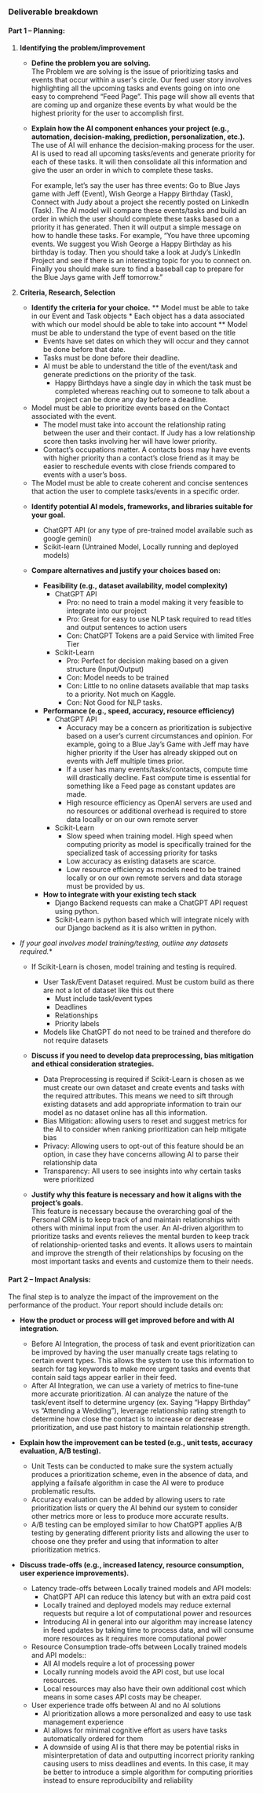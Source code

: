 ### **Deliverable breakdown**

#### **Part 1 – Planning:** 

1. **Identifying the problem/improvement**
   * **Define the problem you are solving.**                                                                                      
The Problem we are solving is the issue of prioritizing tasks and events that occur within a user's circle. Our feed user story involves highlighting all the upcoming tasks and events going on into one easy to comprehend “Feed Page”. This page will show all events that are coming up and organize these events by what would be the highest priority for the user to accomplish first.

   * **Explain how the AI component enhances your project (e.g., automation, decision-making, prediction, personalization, etc.).** 
     The use of AI will enhance the decision-making process for the user. AI is used to read all upcoming tasks/events and generate priority for each of these tasks. It will then consolidate all this information and give the user an order in which to complete these tasks.  
     
     For example, let’s say the user has three events: Go to Blue Jays game with Jeff (Event), Wish George a Happy Birthday (Task), Connect with Judy about a project she recently posted on LinkedIn (Task). The AI model will compare these events/tasks and build an order in which the user should complete these tasks based on a priority it has generated. Then it will output a simple message on how to handle these tasks. For example, “You have three upcoming events. We suggest you Wish George a Happy Birthday as his birthday is today. Then you should take a look at Judy’s LinkedIn Project and see if there is an interesting topic for you to connect on. Finally you should make sure to find a baseball cap to prepare for the Blue Jays game with Jeff tomorrow.”

2. **Criteria, Research, Selection**  
   * **Identify the criteria for your choice.** 
** Model must be able to take in our Event and Task objects
		   * Each object has a data associated with which our model should be able to take into account
** Model must be able to understand the type of event based on the title
		- Events have set dates on which they will occur and they cannot be done before that date.
		- Tasks must be done before their deadline.
		- AI must be able to understand the title of the event/task and generate predictions on the priority of the task.
			- Happy Birthdays have a single day in which the task must be completed whereas reaching out to someone to talk about a project can be done any day before a deadline.
	- Model must be able to prioritize events based on the Contact associated with the event.
		- The model must take into account the relationship rating between the user and their contact. If Judy has a low relationship score then tasks involving her will have lower priority. 
		- Contact’s occupations matter. A contacts boss may have events with higher priority than a contact’s close friend as it may be easier to reschedule events with close friends compared to events with a user’s boss.
	- The Model must be able to create coherent and concise sentences that action the user to complete tasks/events in a specific order.

   * **Identify potential AI models, frameworks, and libraries suitable for your goal.** 
	   * ChatGPT API (or any type of pre-trained model available such as google gemini)
	   * Scikit-learn (Untrained Model, Locally running and deployed models)

   * **Compare alternatives and justify your choices based on:**   
     * **Feasibility (e.g., dataset availability, model complexity)** 
	     * ChatGPT API
		     * Pro: no need to train a model making it very feasible to integrate into our project
		     * Pro: Great for easy to use NLP task required to read titles and output sentences to action users
		     * Con: ChatGPT Tokens are a paid Service with limited Free Tier 
		 * Scikit-Learn
			 * Pro: Perfect for decision making based on a given structure (Input/Output)
			 * Con: Model needs to be trained
			 * Con: Little to no online datasets available that map tasks to a priority. Not much on Kaggle.
			 * Con: Not Good for NLP tasks.
     * **Performance (e.g., speed, accuracy, resource efficiency)** 
	     * ChatGPT API
		     * Accuracy may be a concern as prioritization is subjective based on a user’s current circumstances and opinion. For example, going to a Blue Jay’s Game with Jeff may have higher priority if the User has already skipped out on events with Jeff multiple times prior.
		     * If a user has many events/tasks/contacts, compute time will drastically decline. Fast compute time is essential for something like a Feed page as constant updates are made.
		     * High resource efficiency as OpenAI servers are used and no resources or additional overhead is required to store data locally or on our own remote server
		 * Scikit-Learn
			 * Slow speed when training model. High speed when computing priority as model is specifically trained for the specialized task of accessing priority for tasks
			 * Low accuracy as existing datasets are scarce.
			 * Low resource efficiency as models need to be trained locally or on our own remote servers and data storage must be provided by us.
     * **How to integrate with your existing tech stack**
	     * Django Backend requests can make a ChatGPT API request using python.
	     * Scikit-Learn is python based which will integrate nicely with our Django backend as it is also written in python.
 * *If your goal involves model training/testing, outline any datasets required.**
	 * If Scikit-Learn is chosen, model training and testing is required. 
		 * User Task/Event Dataset required. Must be custom build as there are not a lot of dataset like this out there
			 * Must include task/event types
			 * Deadlines
			 * Relationships 
			 * Priority labels
		 * Models like ChatGPT do not need to be trained and therefore do not require datasets

   * **Discuss if you need to develop data preprocessing, bias mitigation and ethical consideration strategies.**  
	   * Data Preprocessing is required if Scikit-Learn is chosen as we must create our own dataset and create events and tasks with the required attributes. This means we need to sift through existing datasets and add appropriate information to train our model as no dataset online has all this information.
	   * Bias Mitigation: allowing users to reset and suggest metrics for the AI to consider when ranking prioritization can help mitigate bias
	   * Privacy: Allowing users to opt-out of this feature should be an option, in case they have concerns allowing AI to parse their relationship data
	   * Transparency: All users to see insights into why certain tasks were prioritized

   * **Justify why this feature is necessary and how it aligns with the project’s goals.**   
    This feature is necessary because the overarching goal of the Personal CRM is to keep track of and maintain relationships with others with minimal input from the user. An AI-driven algorithm to prioritize tasks and events relieves the mental burden to keep track of relationship-oriented tasks and events. It allows users to maintain and improve the strength of their relationships by focusing on the most important tasks and events and customize them to their needs.

#### **Part 2 – Impact Analysis:** 

The final step is to analyze the impact of the improvement on the performance of the product. Your report should include details on: 

* **How the product or process will get improved before and with AI integration.**  
	* Before AI Integration, the process of task and event prioritization can be improved by having the user manually create tags relating to certain event types. This allows the system to use this information to search for tag keywords to make more urgent tasks and events that contain said tags appear earlier in their feed.
	* After AI Integration, we can use a variety of metrics to fine-tune more accurate prioritization. AI can analyze the nature of the task/event itself to determine urgency (ex. Saying “Happy Birthday” vs “Attending a Wedding”), leverage relationship rating strength to determine how close the contact is to increase or decrease prioritization, and use past history to maintain relationship strength.

* **Explain how the improvement can be tested (e.g., unit tests, accuracy evaluation, A/B testing).** 
	* Unit Tests can be conducted to make sure the system actually produces a prioritization scheme, even in the absence of data, and applying a failsafe algorithm in case the AI were to produce problematic results.
	* Accuracy evaluation can be added by allowing users to rate prioritization lists or query the AI behind our system to consider other metrics more or less to produce more accurate results.
	* A/B testing can be employed similar to how ChatGPT applies A/B testing by generating different priority lists and allowing the user to choose one they prefer and using that information to alter prioritization metrics.

* **Discuss trade-offs (e.g., increased latency, resource consumption, user experience improvements).**  
	* Latency trade-offs between Locally trained models and API models:
		* ChatGPT API can reduce this latency but with an extra paid cost
		* Locally trained and deployed models may reduce external requests but require a lot of computational power and resources
		* Introducing AI in general into our algorithm may increase latency in feed updates by taking time to process data, and will consume more resources as it requires more computational power
	* Resource Consumption trade-offs between Locally trained models and API models::
		* All AI models require a lot of processing power
		* Locally running models avoid the API cost, but use local resources.
		* Local resources may also have their own additional cost which means in some cases API costs may be cheaper.
	* User experience trade offs between AI and no AI solutions
		* AI prioritization allows a more personalized and easy to use task management experience
		* AI allows for minimal cognitive effort as users have tasks automatically ordered for them
		* A downside of using AI is that there may be potential risks in misinterpretation of data and outputting incorrect priority ranking causing users to miss deadlines and events. In this case, it may be better to introduce a simple algorithm for computing priorities instead to ensure reproducibility and reliability
